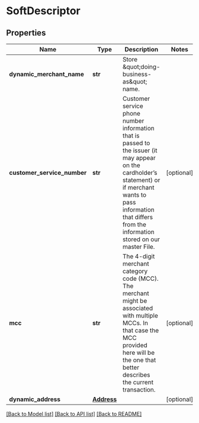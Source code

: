 # SoftDescriptor

## Properties
Name | Type | Description | Notes
------------ | ------------- | ------------- | -------------
**dynamic_merchant_name** | **str** | Store \&quot;doing-business-as\&quot; name. | 
**customer_service_number** | **str** | Customer service phone number information that is passed to the issuer (it may appear on the cardholder’s statement) or if merchant wants to pass information that differs from the information stored on our master File. | [optional] 
**mcc** | **str** | The 4-digit merchant category code (MCC). The merchant might be associated with multiple MCCs. In that case the MCC provided here will be the one that better describes the current transaction. | [optional] 
**dynamic_address** | [**Address**](Address.md) |  | [optional] 

[[Back to Model list]](../README.md#documentation-for-models) [[Back to API list]](../README.md#documentation-for-api-endpoints) [[Back to README]](../README.md)


